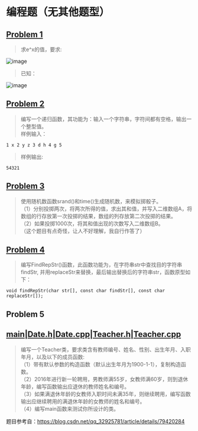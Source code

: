 # 编程题（无其他题型）
## [Problem 1](1/1.cpp)
> 求e^x的值，要求:</br>

![image](images/1.1.gif)
> 已知：</br>

![image](images/1.2.gif)
## [Problem 2](2/2.cpp)
> 编写一个递归函数，其功能为：输入一个字符串，字符间都有空格，输出一个整型值。</br>
> 样例输入：

```
1 x 2 y z 3 d h 4 g 5
```
> 样例输出:

```
54321
```

## [Problem 3](3/3.cpp)
> 使用随机数函数srand()和time()生成随机数，来模拟掷骰子。</br>
> （1）分别投掷两次，将两次所得的值，求出其和值，并写入二维数组A，将数组的行存放第一次投掷的结果，数组的列存放第二次投掷的结果。</br>
> （2）如果投掷1000次，将其和值出现的次数写入二维数组B。</br>
> （这个题目有点奇怪，让人不好理解，我自行作答了）
## [Problem 4](4/4.cpp)
> 编写FindRepStr()函数，此函数功能为，在字符串str中查找目的字符串findStr, 并用replaceStr来替换，最后输出替换后的字符串str，函数原型如下：

```
void findRepStr(char str[], const char findStr[], const char replaceStr[]);
```
## Problem 5
## [main](5/main.cpp)|[Date.h](5/Date.h)|[Date.cpp](5/Date.cpp)|[Teacher.h](5/Teacher.h)|[Teacher.cpp](5/Teacher.cpp)
> 编写一个Teacher类，要求类含有教师编号、姓名、性别、出生年月、入职年月，以及以下的成员函数:</br>
> （1）带有默认参数的构造函数（默认出生年月为1900-1-1），复制构造函数。</br>
> （2）2016年进行新一轮聘用，男教师满55岁，女教师满60岁，则到退休年龄，编写函数输出应退休的教师姓名和编号。</br>
> （3）如果满退休年龄的女教师入职时间未满35年，则继续聘用，编写函数输出应继续聘用的满退休年龄的女教师的姓名和编号。</br>
> （4）编写main函数来测试你所设计的类。


题目参考自：https://blog.csdn.net/qq_32925781/article/details/79420284